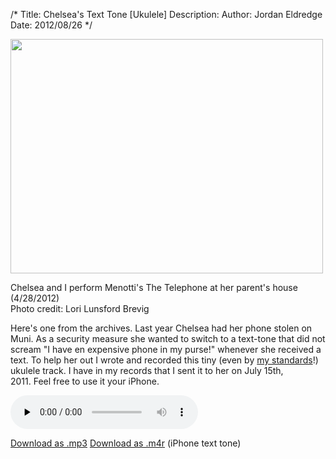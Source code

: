 /*
Title: Chelsea's Text Tone [Ukulele]
Description:
Author: Jordan Eldredge
Date: 2012/08/26
*/

<div id="attachment_1145" style="width: 510px" class="wp-caption alignnone"><a href="http://blog.classicalcode.com/wp-content/uploads/2012/08/531292_3691278771372_40740060_n.jpg"><img class="size-large wp-image-1145  " title="531292_3691278771372_40740060_n" src="http://blog.classicalcode.com/wp-content/uploads/2012/08/531292_3691278771372_40740060_n-500x375.jpg" alt="" width="500" height="375" /></a><p class="wp-caption-text">Chelsea and I perform Menotti's The Telephone at her parent's house (4/28/2012)<br />Photo credit: Lori Lunsford Brevig</p></div>

Here's one from the archives. Last year Chelsea had her phone stolen on Muni. As a security measure she wanted to switch to a text-tone that did not scream "I have en expensive phone in my purse!" whenever she received a text. To help her out I wrote and recorded this tiny (even by <a href="http://blog.classicalcode.com/2009/07/original-song-our-love-will-last-as-long/">my standards</a>!) ukulele track. I have in my records that I sent it to her on July 15th, 2011. Feel free to use it your iPhone.

<audio id="wp_mep_9" src="http://blog.classicalcode.com/wp-content/uploads/2012/08/Chelseas-Text-Tome-C6-Harmonics.mp3" type="audio/mp3"    controls="controls" preload="none"  ></audio>

<a href="http://blog.classicalcode.com/wp-content/uploads/2012/08/Chelseas-Text-Tome-C6-Harmonics.mp3">Download as .mp3</a>
<a href="http://blog.classicalcode.com/wp-content/uploads/2012/08/Chelseas-Text-Tome-C6-Harmonics.m4r">Download as .m4r</a> (iPhone text tone)
